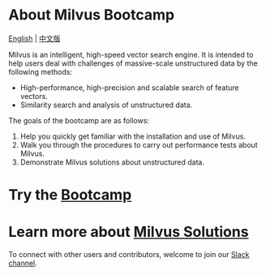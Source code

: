 # About Milvus Bootcamp

[English](README.md) | [中文版](CN_README.md)  

Milvus is an intelligent, high-speed vector search engine. It is intended to help users deal with challenges of massive-scale unstructured data by the following methods:

- High-performance, high-precision and scalable search of feature vectors.
- Similarity search and analysis of unstructured data.

The goals of the bootcamp are as follows:

1. Help you quickly get familiar with the installation and use of Milvus.
2. Walk you through the procedures to carry out performance tests about Milvus.
3. Demonstrate Milvus solutions about unstructured data.




# Try the [**Bootcamp**](docs)

# Learn more about [Milvus Solutions](solutions)

To connect with other users and contributors, welcome to join our [Slack channel](https://join.slack.com/t/milvusio/shared_invite/enQtNzY1OTQ0NDI3NjMzLWNmYmM1NmNjOTQ5MGI5NDhhYmRhMGU5M2NhNzhhMDMzY2MzNDdlYjM5ODQ5MmE3ODFlYzU3YjJkNmVlNDQ2ZTk).